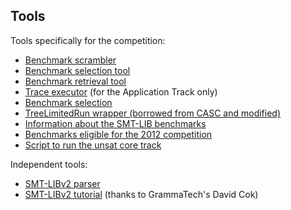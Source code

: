 <h2>Tools</h2>

Tools specifically for the competition:

- <a href="tools/smtcomp2012_scrambler.tar.gz">Benchmark scrambler</a>
- <a href="tools/generate_benchmark_selection_list.py">Benchmark selection tool</a>
- <a href="tools/get_selected_benchmarks_paths.py">Benchmark retrieval tool</a>
- <a href="https://es.fbk.eu/people/griggio/smtcomp/smtcomp2012_trace_executor.tar.gz">Trace executor</a> (for the Application Track only)
- <a href="benchmark_selection.html">Benchmark selection</a>
- <a href="tools/TreeLimitedRun.c">TreeLimitedRun wrapper (borrowed from CASC and modified)</a>
- <a href="smtlib2012-benchs.txt.bz2">Information about the SMT-LIB benchmarks</a>
- <a href="smtcomp2012-eligible.txt.bz2">Benchmarks eligible for the 2012 competition</a>
- <a href="tools/run_unsat_core_track.sh">Script to run the unsat core track</a>

Independent tools:
- <a href="https://es.fbk.eu/people/griggio/misc/smtlib2parser.html">SMT-LIBv2 parser</a>
- <a href="http://smtlib.github.io/jSMTLIB/SMTLIBTutorial.pdf">SMT-LIBv2 tutorial</a> (thanks to GrammaTech's David Cok)

